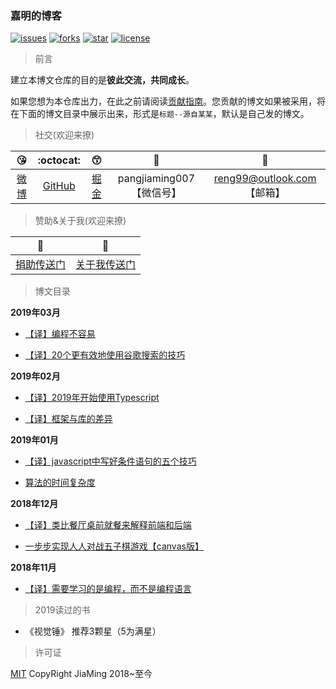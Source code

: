 ### 嘉明的博客

[![issues](https://img.shields.io/github/issues/reng99/blogs.svg)](https://github.com/reng99/blogs/issues)
[![forks](https://img.shields.io/github/forks/reng99/blogs.svg)](https://github.com/reng99/blogs/network/members)
[![star](https://img.shields.io/github/stars/reng99/blogs.svg)](https://github.com/reng99/blogs/stargazers)
[![license](https://img.shields.io/github/license/reng99/blogs.svg)](https://github.com/reng99/blogs/blob/master/LICENSE)

> 前言

建立本博文仓库的目的是**彼此交流，共同成长**。

如果您想为本仓库出力，在此之前请阅读[贡献指南](./CONTRIBUTING.md)。您贡献的博文如果被采用，将在下面的博文目录中展示出来，形式是`标题--源自某某`，默认是自己发的博文。

> 社交(欢迎来撩)

|:kissing_heart:|:octocat:|:kissing_smiling_eyes:|:see_no_evil:|:postbox:|
|:-:|:-:|:-:|:-:|:-:|
|[微博](https://weibo.com/reng99)|[GitHub](https://github.com/reng99)|[掘金](https://juejin.im/user/5a00493f5188252c224d6475)|pangjiaming007【微信号】|reng99@outlook.com【邮箱】|

> 赞助&关于我(欢迎来撩)

|:heartbeat:|:running:|
|:-:|:-:|
|[捐助传送门](./src/other/donate.md)|[关于我传送门](./src/other/resume.md)|


> 博文目录

**2019年03月**

- [【译】编程不容易](https://github.com/reng99/blogs/issues/10)

- [【译】20个更有效地使用谷歌搜索的技巧](https://github.com/reng99/blogs/issues/9)

**2019年02月**

- [【译】2019年开始使用Typescript](https://github.com/reng99/blogs/issues/8)

- [【译】框架与库的差异](https://github.com/reng99/blogs/issues/7)

**2019年01月**

- [【译】javascript中写好条件语句的五个技巧 ](https://github.com/reng99/blogs/issues/6)

- [算法的时间复杂度](https://github.com/reng99/blogs/issues/5)

**2018年12月**

- [【译】类比餐厅桌前就餐来解释前端和后端](https://github.com/reng99/blogs/issues/4)

- [一步步实现人人对战五子棋游戏【canvas版】](https://github.com/reng99/blogs/issues/3)

**2018年11月**

- [【译】需要学习的是编程，而不是编程语言](https://github.com/reng99/blogs/issues/1)

> 2019读过的书

- 《视觉锤》 推荐3颗星（5为满星）

> 许可证

[MIT](./LICENSE) CopyRight JiaMing 2018~至今
